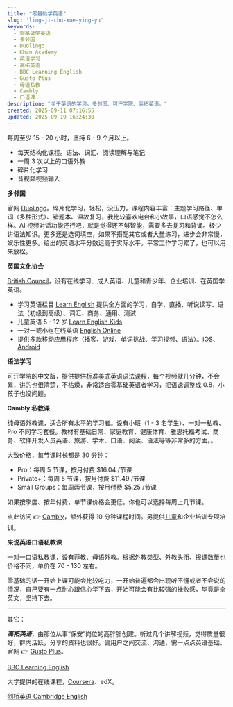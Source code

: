 ```yaml
---
title: "零基础学英语"
slug: 'ling-ji-chu-xue-ying-yu'
keywords:
  - 零基础学英语
  - 多邻国
  - Duolingo
  - Khan Academy
  - 英语学习
  - 高拓英语
  - BBC Learning English
  - Gusto Plus
  - 母语私教
  - Cambly
  - 口语课
description: "关于英语的学习。多邻国、可汗学院、高拓英语。"
created: 2025-09-11 07:16:55
updated: 2025-09-19 16:24:30
---
```


每周至少 15 - 20 小时，坚持 6 - 9 个月以上。

- 每天结构化课程。语法、词汇、阅读理解与笔记
- 一周 3 次以上的口语外教
- 碎片化学习
- 音视频视频输入

**多邻国**

官网 [Duolingo](https://www.duolingo.com/)。碎片化学习，轻松，没压力。课程内容丰富：主题学习路径、单词（多种形式）、错题本、温故复习，我比较喜欢电台和小故事，口语感觉不怎么样。AI 视频对话功能还行吧，就是觉得还不够智能，需要多去复习和背诵。极少讲语法知识。更多还是选词填空，如果不搭配其它或者大量练习，进步会非常慢，娱乐性更多。给出的英语水平分数远高于实际水平。平常工作学习累了，也可以用来放松。

**英国文化协会**

[British Council](https://www.britishcouncil.org)，设有在线学习、成人英语、儿童和青少年、企业培训、在英国学英语。

- 学习英语栏目 [Learn English](https://learnenglish.britishcouncil.org/) 提供全方面的学习，自学、直播、听说读写、语法（初级到高级）、词汇、商务、通用、测试
- 儿童英语 5 - 12 岁 [Learn English Kids](https://learnenglishkids.britishcouncil.org/)
- 一对一或小组在线英语 [English Online](https://englishonline.britishcouncil.org/)
- 提供多款移动应用程序（播客、游戏、单词挑战、学习视频、语法）。[iOS](https://www.apple.com/us/search/british-council?src=globalnav)、[Android](https://play.google.com/store/apps/developer?id=British+Council&hl=en)

**语法学习**

可汗学院的中文版，提供提供[标准美式英语语法课程](https://zh.khanacademy.org/humanities/grammar)，每个视频就几分钟，不会累，讲的也很清楚，不枯燥，非常适合零基础英语者学习，把语速调整成 0.8，小孩子也没问题。

**Cambly 私教课**

纯母语外教课，适合所有水平的学习者。设有小班（1 - 3 名学生）、一对一私教、Pro 不同学习套餐。教材有基础日常、家庭教育、健康体育、雅思托福考试、商务、软件开发人员英语、旅游、学术、口语、阅读、语法等等非常多的方面。。

大致价格，每节课时长都是 30 分钟：

- Pro：每周 5 节课，按月付费 $16.04 /节课
- Private+：每周 5 节课，按月付费 $11.49 /节课
- Small Groups：每周两节课，按月付费 $5.25 /节课

如果按季度、按年付费，单节课价格会更低。你也可以选择每周上几节课。

点此访问 👉 [Cambly](https://www.cambly.com/invite/4C83A8WZ?st=091925&sc=4)，额外获得 10 分钟课程时间。另提供[儿童](https://www.cambly.com/kids)和企业培训专项培训。

**来说英语口语私教课**

一对一口语私教课，设有菲教、母语外教。根据外教类型、外教头衔、报课数量也价格不同，单价在 70 - 130 左右。

零基础的话一开始上课可能会比较吃力，一开始普遍都会出现听不懂或者不会说的情况，自己要有一点耐心跟信心学下去，开始可能会有比较强的挫败感，毕竟是全英文，坚持下去。

---

其它：

***高拓英语***，由那位从事“保安”岗位的高胖胖创建。听过几个讲解视频，觉得质量很好，群内活跃，分享的资料也很好。偏用户之间交流、沟通，需一点点英语基础。官网 👉 [Gusto Plus](https://gustoplus.com/)。

[BBC Learning English](https://www.bbc.co.uk/learningenglish/)

大学提供的在线课程，[Coursera](https://www.coursera.org/)、edX。

[剑桥英语 Cambridge English](cambridgeenglish.org/learning-english)
